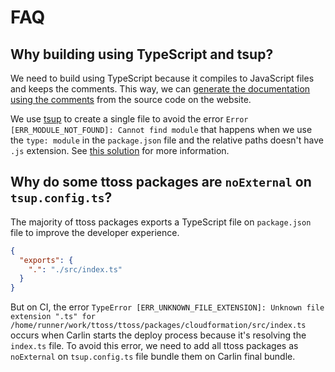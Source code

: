 # FAQ

## Why building using TypeScript and tsup?

We need to build using TypeScript because it compiles to JavaScript files and keeps the comments. This way, we can [generate the documentation using the comments](https://github.com/ttoss/ttoss/blob/main/docs/website/plugins/carlin/getComments.js) from the source code on the website.

We use [tsup]() to create a single file to avoid the error `Error [ERR_MODULE_NOT_FOUND]: Cannot find module` that happens when we use the `type: module` in the `package.json` file and the relative paths doesn't have `.js` extension. See [this solution](https://www.npmjs.com/package/ts-add-js-extension) for more information.

## Why do some ttoss packages are `noExternal` on `tsup.config.ts`?

The majority of ttoss packages exports a TypeScript file on `package.json` file to improve the developer experience.

```json
{
  "exports": {
    ".": "./src/index.ts"
  }
}
```

But on CI, the error `TypeError [ERR_UNKNOWN_FILE_EXTENSION]: Unknown file extension ".ts" for /home/runner/work/ttoss/ttoss/packages/cloudformation/src/index.ts` occurs when Carlin starts the deploy process because it's resolving the `index.ts` file. To avoid this error, we need to add all ttoss packages as `noExternal` on `tsup.config.ts` file bundle them on Carlin final bundle.
